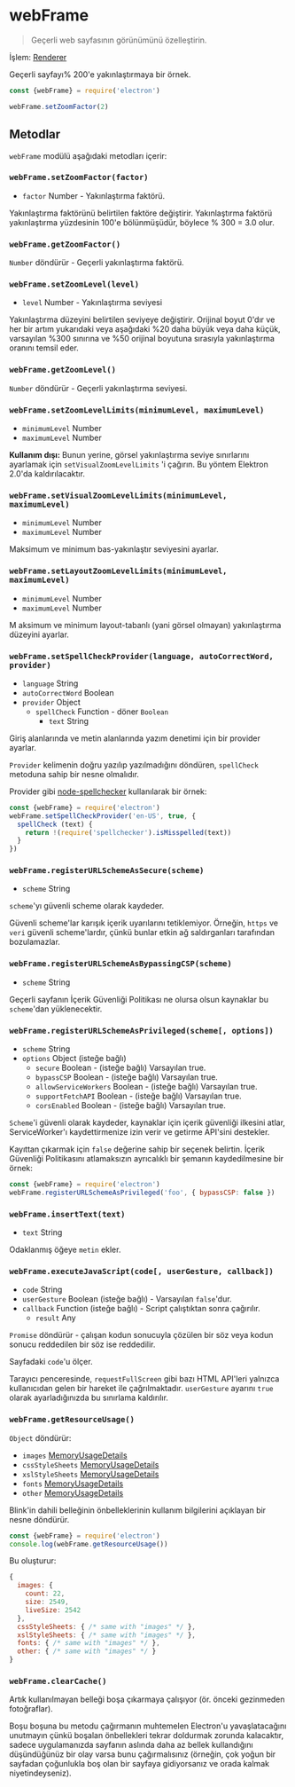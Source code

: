 # webFrame

> Geçerli web sayfasının görünümünü özelleştirin.

İşlem: [Renderer](../glossary.md#renderer-process)

Geçerli sayfayı% 200'e yakınlaştırmaya bir örnek.

```javascript
const {webFrame} = require('electron')

webFrame.setZoomFactor(2)
```

## Metodlar

`webFrame` modülü aşağıdaki metodları içerir:

### `webFrame.setZoomFactor(factor)`

* `factor` Number - Yakınlaştırma faktörü.

Yakınlaştırma faktörünü belirtilen faktöre değiştirir. Yakınlaştırma faktörü yakınlaştırma yüzdesinin 100'e bölünmüşüdür, böylece % 300 = 3.0 olur.

### `webFrame.getZoomFactor()`

`Number` döndürür - Geçerli yakınlaştırma faktörü.

### `webFrame.setZoomLevel(level)`

* `level` Number - Yakınlaştırma seviyesi

Yakınlaştırma düzeyini belirtilen seviyeye değiştirir. Orijinal boyut 0'dır ve her bir artım yukarıdaki veya aşağıdaki %20 daha büyük veya daha küçük, varsayılan %300 sınırına ve %50 orijinal boyutuna sırasıyla yakınlaştırma oranını temsil eder.

### `webFrame.getZoomLevel()`

`Number` döndürür - Geçerli yakınlaştırma seviyesi.

### `webFrame.setZoomLevelLimits(minimumLevel, maximumLevel)`

* `minimumLevel` Number
* `maximumLevel` Number

**Kullanım dışı:** Bunun yerine, görsel yakınlaştırma seviye sınırlarını ayarlamak için `setVisualZoomLevelLimits` 'i çağırın. Bu yöntem Elektron 2.0'da kaldırılacaktır.

### `webFrame.setVisualZoomLevelLimits(minimumLevel, maximumLevel)`

* `minimumLevel` Number
* `maximumLevel` Number

Maksimum ve minimum bas-yakınlaştır seviyesini ayarlar.

### `webFrame.setLayoutZoomLevelLimits(minimumLevel, maximumLevel)`

* `minimumLevel` Number
* `maximumLevel` Number

M aksimum ve minimum layout-tabanlı (yani görsel olmayan) yakınlaştırma düzeyini ayarlar.

### `webFrame.setSpellCheckProvider(language, autoCorrectWord, provider)`

* `language` String
* `autoCorrectWord` Boolean
* `provider` Object 
  * `spellCheck` Function - döner `Boolean` 
    * `text` String

Giriş alanlarında ve metin alanlarında yazım denetimi için bir provider ayarlar.

`Provider` kelimenin doğru yazılıp yazılmadığını döndüren, `spellCheck` metoduna sahip bir nesne olmalıdır.

Provider gibi [node-spellchecker](https://github.com/atom/node-spellchecker) kullanılarak bir örnek:

```javascript
const {webFrame} = require('electron')
webFrame.setSpellCheckProvider('en-US', true, {
  spellCheck (text) {
    return !(require('spellchecker').isMisspelled(text))
  }
})
```

### `webFrame.registerURLSchemeAsSecure(scheme)`

* `scheme` String

`scheme`'yı güvenli scheme olarak kaydeder.

Güvenli scheme'lar karışık içerik uyarılarını tetiklemiyor. Örneğin, `https` ve `veri` güvenli scheme'lardır, çünkü bunlar etkin ağ saldırganları tarafından bozulamazlar.

### `webFrame.registerURLSchemeAsBypassingCSP(scheme)`

* `scheme` String

Geçerli sayfanın İçerik Güvenliği Politikası ne olursa olsun kaynaklar bu `scheme`'dan yüklenecektir.

### `webFrame.registerURLSchemeAsPrivileged(scheme[, options])`

* `scheme` String
* `options` Object (isteğe bağlı) 
  * `secure` Boolean - (isteğe bağlı) Varsayılan true.
  * `bypassCSP` Boolean - (isteğe bağlı) Varsayılan true.
  * `allowServiceWorkers` Boolean - (isteğe bağlı) Varsayılan true.
  * `supportFetchAPI` Boolean - (isteğe bağlı) Varsayılan true.
  * `corsEnabled` Boolean - (isteğe bağlı) Varsayılan true.

`Scheme`'i güvenli olarak kaydeder, kaynaklar için içerik güvenliği ilkesini atlar, ServiceWorker'ı kaydettirmenize izin verir ve getirme API'sini destekler.

Kayıttan çıkarmak için `false` değerine sahip bir seçenek belirtin. İçerik Güvenliği Politikasını atlamaksızın ayrıcalıklı bir şemanın kaydedilmesine bir örnek:

```javascript
const {webFrame} = require('electron')
webFrame.registerURLSchemeAsPrivileged('foo', { bypassCSP: false })
```

### `webFrame.insertText(text)`

* `text` String

Odaklanmış öğeye `metin` ekler.

### `webFrame.executeJavaScript(code[, userGesture, callback])`

* `code` String
* `userGesture` Boolean (isteğe bağlı) - Varsayılan `false`'dur.
* `callback` Function (isteğe bağlı) - Script çalıştıktan sonra çağırılır. 
  * `result` Any

`Promise` döndürür - çalışan kodun sonucuyla çözülen bir söz veya kodun sonucu reddedilen bir söz ise reddedilir.

Sayfadaki `code`'u ölçer.

Tarayıcı penceresinde, `requestFullScreen` gibi bazı HTML API'leri yalnızca kullanıcıdan gelen bir hareket ile çağrılmaktadır. `userGesture` ayarını `true` olarak ayarladığınızda bu sınırlama kaldırılır.

### `webFrame.getResourceUsage()`

`Object` döndürür:

* `images` [MemoryUsageDetails](structures/memory-usage-details.md)
* `cssStyleSheets` [MemoryUsageDetails](structures/memory-usage-details.md)
* `xslStyleSheets` [MemoryUsageDetails](structures/memory-usage-details.md)
* `fonts` [MemoryUsageDetails](structures/memory-usage-details.md)
* `other` [MemoryUsageDetails](structures/memory-usage-details.md)

Blink'in dahili belleğinin önbelleklerinin kullanım bilgilerini açıklayan bir nesne döndürür.

```javascript
const {webFrame} = require('electron')
console.log(webFrame.getResourceUsage())
```

Bu oluşturur:

```javascript
{
  images: {
    count: 22,
    size: 2549,
    liveSize: 2542
  },
  cssStyleSheets: { /* same with "images" */ },
  xslStyleSheets: { /* same with "images" */ },
  fonts: { /* same with "images" */ },
  other: { /* same with "images" */ }
}
```

### `webFrame.clearCache()`

Artık kullanılmayan belleği boşa çıkarmaya çalışıyor (ör. önceki gezinmeden fotoğraflar).

Boşu boşuna bu metodu çağırmanın muhtemelen Electron'u yavaşlatacağını unutmayın çünkü boşalan önbellekleri tekrar doldurmak zorunda kalacaktır, sadece uygulamanızda sayfanın aslında daha az bellek kullandığını düşündüğünüz bir olay varsa bunu çağırmalısınız (örneğin, çok yoğun bir sayfadan çoğunlukla boş olan bir sayfaya gidiyorsanız ve orada kalmak niyetindeyseniz).